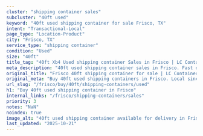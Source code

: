 ```yaml
---
cluster: "shipping container sales"
subcluster: "40ft used"
keyword: "40ft used shipping container for sale Frisco, TX"
intent: "Transactional-Local"
page_type: "Location-Product"
city: "Frisco, TX"
service_type: "shipping container"
condition: "Used"
size: "40ft"
title_tag: "40ft Xb4 Used shipping container Sales in Frisco | LC Container"
meta_description: "40ft used shipping container sales in Frisco. Fast delivery, competitive pricing. Serving shipping containers area. Quote ID: 8GM. Call (214) 524-4168 for your free quote today."
original_title: "Frisco 40ft shipping container for sale | LC Container"
original_meta: "Buy 40ft used shipping containers in Frisco. Local since 2003. New & used inventory. Fast delivery. Get your free quote — call (214) 524-4168 today."
url_slug: "/frisco/buy/40ft/shipping-containers/used"
h1: "Buy 40ft used shipping container in Frisco"
internal_links: "/frisco/shipping-containers/sales"
priority: 3
notes: "NaN"
noindex: true
image_alt: "40ft used shipping container available for delivery in Frisco"
last_updated: "2025-10-21"
---
```


<!-- TODO: Add unique city/inventory copy, images, and internal links here. -->
